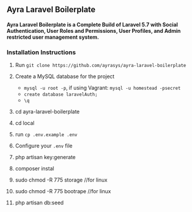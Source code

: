 ## Ayra Laravel Boilerplate
#### Ayra Laravel Boilerplate is a Complete Build of Laravel 5.7 with  Social Authentication, User Roles and Permissions, User Profiles, and Admin restricted user management system.

### Installation Instructions
1. Run `git clone https://github.com/ayrasys/ayra-laravel-boilerplate`
2. Create a MySQL database for the project
    * ```mysql -u root -p```, if using Vagrant: ```mysql -u homestead -psecret```
    * ```create database laravelAuth;```
    * ```\q```

3.  cd ayra-laravel-boilerplate
4.  cd local 
5.  run  `cp .env.example .env`
6.  Configure your `.env` file
7.  php artisan key:generate
8.  composer instal
9.  sudo chmod -R 775 storage //for linux 
10. sudo chmod -R 775 bootrape //for linux 
11. php artisan db:seed



